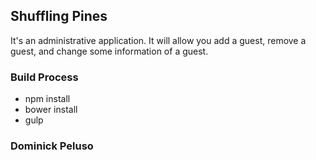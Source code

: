 ## Shuffling Pines
It's an administrative application. It will allow you add a guest, remove a guest, and change some information of a guest.
 
### Build Process
- npm install
- bower install
- gulp

### Dominick Peluso